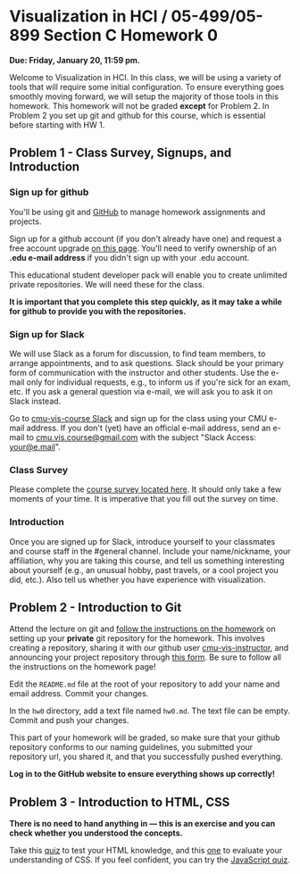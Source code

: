 # Visualization in HCI / 05-499/05-899 Section C Homework 0

**Due: Friday, January 20, 11:59 pm.**

Welcome to Visualization in HCI.  In this class, we will be using a variety of tools that will require some initial configuration. To ensure everything goes smoothly moving forward, we will setup the majority of those tools in this homework.  This homework will not be graded **except** for Problem 2. In Problem 2 you set up git and github for this course, which is essential before starting with HW 1.

## Problem 1 - Class Survey, Signups, and Introduction

### Sign up for github

You'll be using git and [GitHub](http://github.com) to manage homework assignments and projects.

Sign up for a github account (if you don't already have one) and request a free account upgrade [on this page](https://education.github.com/pack). You'll need to verify ownership of an **.edu e-mail address** if you didn't sign up with your .edu account.

This educational student developer pack will enable you to create unlimited private repositories. We will need these for the class.

**It is important that you complete this step quickly, as it may take a while for github to provide you with the repositories.**

### Sign up for Slack
We will use Slack as a forum for discussion, to find team members, to arrange appointments, and to ask questions. Slack should be your primary form of communication with the instructor and other students. Use the e-mail only for individual requests, e.g., to inform us if you're sick for an exam, etc. If you ask a general question via e-mail, we will ask you to ask it on Slack instead.

Go to [cmu-vis-course Slack](https://cmu-vis-course.slack.com/signup) and sign up for the class using your CMU e-mail address. If you don't (yet) have an official e-mail address, send an e-mail to [cmu.vis.course@gmail.com](mailto:cmu.vis.course@gmail.com) with the subject "Slack Access: your@e.mail".

### Class Survey
Please complete the [course survey located here](https://goo.gl/forms/NKXnkTksR2cMd9jY2). It should only take a few moments of your time. It is imperative that you fill out the survey on time.

### Introduction

Once you are signed up for Slack, introduce yourself to your classmates and course staff in the #general channel. Include your name/nickname, your affiliation, why you are taking this course, and tell us something interesting about yourself (e.g., an unusual hobby, past travels, or a cool project you did, etc.).  Also tell us whether you have experience with visualization.

## Problem 2 - Introduction to Git

Attend the lecture on git and [follow the instructions on the homework](http://cmu-vis-course.github.io/2017/homework/) on setting up your **private** git repository for the homework. This involves creating a repository, sharing it with our github user [cmu-vis-instructor](https://github.com/cmu-vis-instructor), and announcing your project repository through [this form](https://goo.gl/forms/bnEOhXLAHT1EHaTp1). Be sure to follow all the instructions on the homework page!

Edit the `README.md` file at the root of your repository to add your name and email address. Commit your changes.

In the `hw0` directory, add a text file named `hw0.md`. The text file can be empty. Commit and push your changes.

This part of your homework will be graded, so make sure that your github repository conforms to our naming guidelines, you submitted your repository url, you shared it, and that you successfully pushed everything.

**Log in to the GitHub website to ensure everything shows up correctly!**

## Problem 3 - Introduction to HTML, CSS

**There is no need to hand anything in — this is an exercise and you can check whether you understood the concepts.**

Take this [quiz](http://www.w3schools.com/quiztest/quiztest.asp?qtest=HTML) to test your HTML knowledge, and this [one](http://www.w3schools.com/quiztest/quiztest.asp?qtest=CSS) to evaluate your understanding of CSS. If you feel confident, you can try the [JavaScript quiz](http://www.w3schools.com/quiztest/quiztest.asp?qtest=JavaScript).
